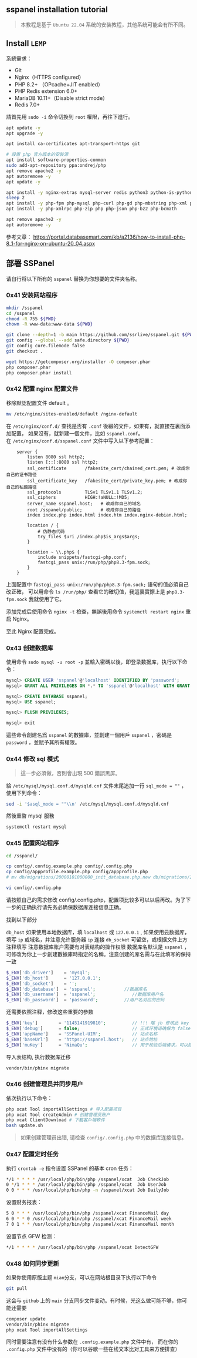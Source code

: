 sspanel installation tutorial
---------------------------------------------

> 本教程是基于 `Ubuntu 22.04` 系统的安装教程，其他系统可能会有所不同。

## Install `LEMP`

系統需求：
- Git
- Nginx（HTTPS configured）
- PHP 8.2+ （OPcache+JIT enabled）
- PHP Redis extension 6.0+
- MariaDB 10.11+（Disable strict mode）
- Redis 7.0+

請首先用 `sudo -i` 命令切換到 `root` 權限，再往下進行。

```bash
apt update -y
apt upgrade -y

apt install ca-certificates apt-transport-https git

# 設置 php 官方版本的安裝源
apt install software-properties-common
sudo add-apt-repository ppa:ondrej/php
apt remove apache2 -y
apt autoremove -y
apt update -y

apt install -y nginx-extras mysql-server redis python3 python-is-python3 php-fpm
sleep 2
apt install -y php-fpm php-mysql php-curl php-gd php-mbstring php-xml php-yaml php-redis
apt install -y php-xmlrpc php-zip php php-json php-bz2 php-bcmath

apt remove apache2 -y
apt autoremove -y
```

參考文章： https://portal.databasemart.com/kb/a2136/how-to-install-php-8_1-for-nginx-on-ubuntu-20_04.aspx

## **部署 SSPanel**

请自行将以下所有的 `sspanel` 替换为你想要的文件夹名称。

### **0x41 安装网站程序**

```bash
mkdir /sspanel
cd /sspanel
chmod -R 755 ${PWD}
chown -R www-data:www-data ${PWD}

git clone --depth=1 -b main https://github.com/ssrlive/sspanel.git ${PWD}
git config --global --add safe.directory ${PWD}
git config core.filemode false
git checkout .

wget https://getcomposer.org/installer -O composer.phar
php composer.phar
php composer.phar install
```

### **0x42 配置 nginx 配置文件**

移除默認配置文件 default 。

```bash
mv /etc/nginx/sites-enabled/default /nginx-default
```

在 `/etc/nginx/conf.d/` 查找是否有 `.conf` 後綴的文件，如果有，就直接在裏面添加配置，
如果沒有，就新建一個文件，比如 `sspanel.conf`。
在 `/etc/nginx/conf.d/sspanel.conf` 文件中写入以下参考配置：

```nginx
    server {
        listen 8080 ssl http2;
        listen [::]:8080 ssl http2;
        ssl_certificate       /fakesite_cert/chained_cert.pem; # 改成你自己的证书路径
        ssl_certificate_key   /fakesite_cert/private_key.pem; # 改成你自己的私鑰路径
        ssl_protocols         TLSv1 TLSv1.1 TLSv1.2;
        ssl_ciphers           HIGH:!aNULL:!MD5;
        server_name sspanel.host;   # 改成你自己的域名
        root /sspanel/public;       # 改成你自己的路径
        index index.php index.html index.htm index.nginx-debian.html;

        location / {
            # 伪静态代码
            try_files $uri /index.php$is_args$args;
        }

        location ~ \\.php$ {
            include snippets/fastcgi-php.conf;
            fastcgi_pass unix:/run/php/php8.3-fpm.sock;
        }
    }
```

上面配置中 `fastcgi_pass unix:/run/php/php8.3-fpm.sock;` 語句的值必須自己改正確，
可以用命令 `ls /run/php/`  查看它的確切值，我這裏實際上是  `php8.3-fpm.sock` 我就使用了它。

添加完成后使用命令 `nginx -t` 檢查，無誤後用命令 `systemctl restart nginx` 重启 Nginx。

至此 Nginx 配置完成。

### **0x43 创建数据库**

使用命令 `sudo mysql -u root -p` 並輸入密碼以後，即登录数据库，执行以下命令：
```sql
mysql> CREATE USER 'sspanel'@'localhost' IDENTIFIED BY 'password';
mysql> GRANT ALL PRIVILEGES ON *.* TO 'sspanel'@'localhost' WITH GRANT OPTION;

mysql> CREATE DATABASE sspanel;
mysql> USE sspanel;

mysql> FLUSH PRIVILEGES;

mysql> exit
```
這些命令創建名爲 `sspanel` 的數據庫，並創建一個用戶 `sspanel` ，密碼是 `password` ，並賦予其所有權限。

### **0x44 修改 sql 模式**

> 這一步必須做，否則會出現 500 錯誤黑屏。
> 

給 `/etc/mysql/mysql.conf.d/mysqld.cnf` 文件末尾追加一行 `sql_mode = ""` ，使用下列命令：

```bash
sed -i '$asql_mode = ""\\n' /etc/mysql/mysql.conf.d/mysqld.cnf
```

然後重啓 mysql 服務

```bash
systemctl restart mysql
```

### **0x45 配置网站程序**

```bash
cd /sspanel/

cp config/.config.example.php config/.config.php
cp config/appprofile.example.php config/appprofile.php
# mv db/migrations/20000101000000_init_database.php.new db/migrations/20000101000000_init_database.php

vi config/.config.php
```

请按照自己的需求修改 config/.config.php，配置项比较多可以以后再改。为了下一步的正确执行请先务必确保数据库连接信息正确。

找到以下部分

`db_host` 如果使用本地数据库，填 `localhost` 或 `127.0.0.1` , 
如果使用云数据库，填写 `ip` 或域名，并注意允许服务器 `ip` 连接
`db_socket` 可留空，或根据文件上方注释填写
注意数据库账户需要有对表结构的操作权限
数据库名默认是 `sspanel` ，可修改为你上一步創建數據庫時指定的名稱。注意创建的库名需与在此填写的保持一致

```php
$_ENV['db_driver']    = 'mysql';
$_ENV['db_host']      = '127.0.0.1';
$_ENV['db_socket']    = '';
$_ENV['db_database']  = 'sspanel';           //数据库名
$_ENV['db_username']  = 'sspanel';              //数据库用户名
$_ENV['db_password']  = 'password';          //用户名对应的密码
```

还需要依照注释，修改这些重要的参数

```php
$_ENV['key']        = '1145141919810';          // !!! 瞎 jb 修改此 key 为随机字符串确保网站安全 !!!
$_ENV['debug']      = false;                    // 正式环境请确保为 false
$_ENV['appName']    = 'SSPanel-UIM';            // 站点名称
$_ENV['baseUrl']    = 'https://sspanel.host';   // 站点地址
$_ENV['muKey']      = 'NimaQu';                 // 用于校验后端请求，可以随意修改，但保持前后端一致，否则节点不工作！
```

导入表结构, 执行数据库迁移

```bash
vendor/bin/phinx migrate
```

### **0x46 创建管理员并同步用户**

依次执行以下命令：

```bash
php xcat Tool importAllSettings # 导入配置项目
php xcat Tool createAdmin # 创建管理员账户
php xcat ClientDownload # 下載客戶端軟件
bash update.sh
```

> 如果创建管理员出错, 请检查 `config/.config.php` 中的数据库连接信息。
> 

### **0x47 配置定时任务**

执行 `crontab -e` 指令设置 SSPanel 的基本 cron 任务：

```bash
*/1 * * * * /usr/local/php/bin/php /sspanel/xcat  Job CheckJob
0 */1 * * * /usr/local/php/bin/php /sspanel/xcat  Job UserJob
0 0 * * * /usr/local/php/bin/php -n /sspanel/xcat Job DailyJob
```

设置财务报表：

```bash
5 0 * * * /usr/local/php/bin/php /sspanel/xcat FinanceMail day
6 0 * * 0 /usr/local/php/bin/php /sspanel/xcat FinanceMail week
7 0 1 * * /usr/local/php/bin/php /sspanel/xcat FinanceMail month
```

设置节点 GFW 检测：

```bash
*/1 * * * * /usr/local/php/bin/php /sspanel/xcat DetectGFW
```

### **0x48** 如何同步更新

如果你使用原版主题 `mian`分支，可以在网站根目录下执行以下命令

```bash
git pull
```

这会与 `github` 上的 `main` 分支同步文件变动。有时候，光这么做可能不够，你可能还需要

```bash
composer update
vendor/bin/phinx migrate
php xcat Tool importAllSettings
```

同时需要注意有没有什么参数在 `.config.example.php` 文件中有，
而在你的 `.config.php` 文件中没有的（你可以谷歌一些在线文本比对工具来方便排查）
